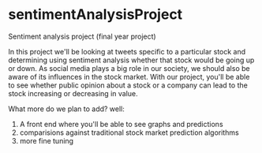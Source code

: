 # sentimentAnalysisProject
Sentiment analysis project (final year project)

In this project we'll be looking at tweets specific to a particular stock and determining using sentiment analysis whether that stock would be going up or down. As social media plays a big role in our society, we should also be aware of its influences in the stock market. With our project, you'll be able to see whether public opinion about a stock or a company can lead to the stock increasing or decreasing in value.

What more do we plan to add? well:
1. A front end where you'll be able to see graphs and predictions
2. comparisions against traditional stock market prediction algorithms
3. more fine tuning
